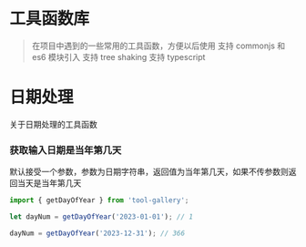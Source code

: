 
# 工具函数库

> 在项目中遇到的一些常用的工具函数，方便以后使用
> 支持 commonjs 和 es6 模块引入
> 支持 tree shaking
> 支持 typescript

# 日期处理

关于日期处理的工具函数

### 获取输入日期是当年第几天
默认接受一个参数，参数为日期字符串，返回值为当年第几天，如果不传参数则返回当天是当年第几天

```js
import { getDayOfYear } from 'tool-gallery';

let dayNum = getDayOfYear('2023-01-01'); // 1

dayNum = getDayOfYear('2023-12-31'); // 366
```
 


